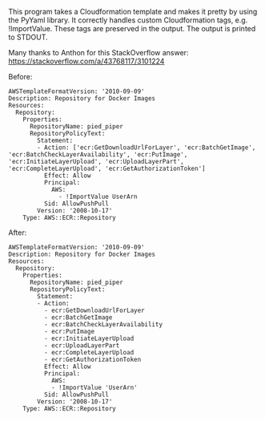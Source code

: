 This program takes a Cloudformation template and makes it pretty by using the PyYaml library. It correctly handles custom Cloudformation tags, e.g. !ImportValue. These tags are preserved in the output. The output is printed to STDOUT.

Many thanks to Anthon for this StackOverflow answer: https://stackoverflow.com/a/43768117/3101224


Before:
```
AWSTemplateFormatVersion: '2010-09-09'
Description: Repository for Docker Images
Resources:
  Repository:
    Properties:
      RepositoryName: pied_piper
      RepositoryPolicyText:
        Statement:
        - Action: ['ecr:GetDownloadUrlForLayer', 'ecr:BatchGetImage', 'ecr:BatchCheckLayerAvailability', 'ecr:PutImage', 'ecr:InitiateLayerUpload', 'ecr:UploadLayerPart', 'ecr:CompleteLayerUpload', 'ecr:GetAuthorizationToken']
          Effect: Allow
          Principal:
            AWS: 
              - !ImportValue UserArn
          Sid: AllowPushPull
        Version: '2008-10-17'
    Type: AWS::ECR::Repository
 ```


After:
```
AWSTemplateFormatVersion: '2010-09-09'
Description: Repository for Docker Images
Resources:
  Repository:
    Properties:
      RepositoryName: pied_piper
      RepositoryPolicyText:
        Statement:
        - Action:
          - ecr:GetDownloadUrlForLayer
          - ecr:BatchGetImage
          - ecr:BatchCheckLayerAvailability
          - ecr:PutImage
          - ecr:InitiateLayerUpload
          - ecr:UploadLayerPart
          - ecr:CompleteLayerUpload
          - ecr:GetAuthorizationToken
          Effect: Allow
          Principal:
            AWS:
            - !ImportValue 'UserArn'
          Sid: AllowPushPull
        Version: '2008-10-17'
    Type: AWS::ECR::Repository
```
